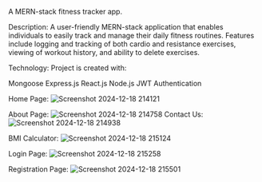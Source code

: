 A MERN-stack fitness tracker app.

Description:
A user-friendly MERN-stack application that enables individuals to easily track and manage their daily fitness routines. Features include logging and tracking of both cardio and resistance exercises, viewing of workout history, and ability to delete exercises.


Technology:
Project is created with:

Mongoose
Express.js
React.js
Node.js
JWT Authentication


Home Page:
![Screenshot 2024-12-18 214121](https://github.com/user-attachments/assets/93f24e96-68ae-49be-92e5-63b302ac78f7)

About Page:
![Screenshot 2024-12-18 214758](https://github.com/user-attachments/assets/c3b6c37f-c540-4d80-96b5-e061e5ff8c01)
Contact Us:
![Screenshot 2024-12-18 214938](https://github.com/user-attachments/assets/2a3266e2-7863-4998-93ef-a2d1238134ca)

BMI Calculator:
![Screenshot 2024-12-18 215124](https://github.com/user-attachments/assets/544427d6-6f3c-4661-badc-63667d5a4c0b)

Login Page:
![Screenshot 2024-12-18 215258](https://github.com/user-attachments/assets/a0b39e49-d7cf-4d7a-be52-4bbd8805d571)

Registration Page:
![Screenshot 2024-12-18 215501](https://github.com/user-attachments/assets/ad7d8a2a-9daa-41d2-8fd0-4683199a6d54)






